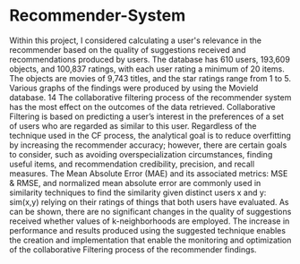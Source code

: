 # Recommender-System

Within this project, I considered calculating a user's relevance in the recommender based on the
quality of suggestions received and recommendations produced by users. The database has 610
users, 193,609 objects, and 100,837 ratings, with each user rating a minimum of 20 items. The
objects are movies of 9,743 titles, and the star ratings range from 1 to 5. Various graphs of the
findings were produced by using the MovieId database.
14
The collaborative filtering process of the recommender system has the most effect on the outcomes
of the data retrieved. Collaborative Filtering is based on predicting a user’s interest in the
preferences of a set of users who are regarded as similar to this user. Regardless of the technique
used in the CF process, the analytical goal is to reduce overfitting by increasing the recommender
accuracy; however, there are certain goals to consider, such as avoiding overspecialization
circumstances, finding useful items, and recommendation credibility, precision, and recall
measures.
The Mean Absolute Error (MAE) and its associated metrics: MSE & RMSE, and normalized mean
absolute error are commonly used in similarity techniques to find the similarity given distinct users
x and y: sim(x,y) relying on their ratings of things that both users have evaluated. As can be shown,
there are no significant changes in the quality of suggestions received whether values of
k-neighborhoods are employed.
The increase in performance and results produced using the suggested technique enables the
creation and implementation that enable the monitoring and optimization of the collaborative
Filtering process of the recommender findings.
